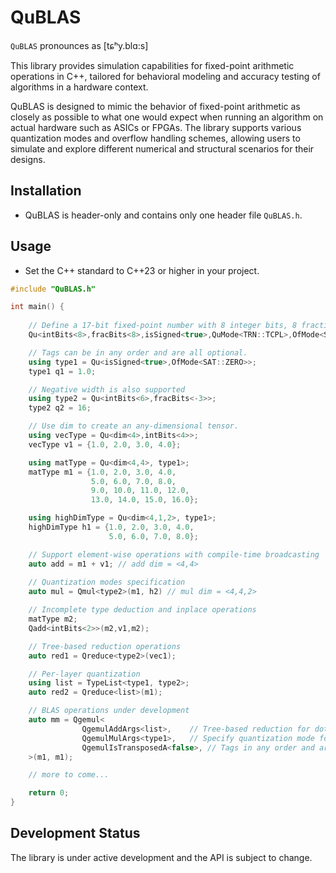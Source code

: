 # QuBLAS

`QuBLAS` pronounces as  [tɕʰy.blɑ:s]

This library provides simulation capabilities for fixed-point arithmetic operations in C++, tailored for behavioral modeling and accuracy testing of algorithms in a hardware context.

QuBLAS is designed to mimic the behavior of fixed-point arithmetic as closely as possible to what one would expect when running an algorithm on actual hardware such as ASICs or FPGAs. The library supports various quantization modes and overflow handling schemes, allowing users to simulate and explore different numerical and structural scenarios for their designs.


## Installation

- QuBLAS is header-only and contains only one header file `QuBLAS.h`.

## Usage

- Set the C++ standard to C++23 or higher in your project.

```cpp
#include "QuBLAS.h"

int main() {
    
    // Define a 17-bit fixed-point number with 8 integer bits, 8 fractional bits and a sign bit. 
    Qu<intBits<8>,fracBits<8>,isSigned<true>,QuMode<TRN::TCPL>,OfMode<SAT::ZERO>> a = 1.0;

    // Tags can be in any order and are all optional.
    using type1 = Qu<isSigned<true>,OfMode<SAT::ZERO>>;
    type1 q1 = 1.0;

    // Negative width is also supported
    using type2 = Qu<intBits<6>,fracBits<-3>>;
    type2 q2 = 16;

    // Use dim to create an any-dimensional tensor.
    using vecType = Qu<dim<4>,intBits<4>>;
    vecType v1 = {1.0, 2.0, 3.0, 4.0};

    using matType = Qu<dim<4,4>, type1>;
    matType m1 = {1.0, 2.0, 3.0, 4.0,
                  5.0, 6.0, 7.0, 8.0,
                  9.0, 10.0, 11.0, 12.0,
                  13.0, 14.0, 15.0, 16.0};

    using highDimType = Qu<dim<4,1,2>, type1>;
    highDimType h1 = {1.0, 2.0, 3.0, 4.0,
                      5.0, 6.0, 7.0, 8.0};

    // Support element-wise operations with compile-time broadcasting
    auto add = m1 + v1; // add dim = <4,4>
    
    // Quantization modes specification
    auto mul = Qmul<type2>(m1, h2) // mul dim = <4,4,2>

    // Incomplete type deduction and inplace operations
    matType m2;
    Qadd<intBits<2>>(m2,v1,m2);

    // Tree-based reduction operations
    auto red1 = Qreduce<type2>(vec1);

    // Per-layer quantization
    using list = TypeList<type1, type2>;
    auto red2 = Qreduce<list>(m1);

    // BLAS operations under development
    auto mm = Qgemul<
                QgemulAddArgs<list>,    // Tree-based reduction for dot product
                QgemulMulArgs<type1>,   // Specify quantization mode for multiplication
                QgemulIsTransposedA<false>, // Tags in any order and are all optional as well
    >(m1, m1);

    // more to come...

    return 0;
}
```

## Development Status

The library is under active development and the API is subject to change.
